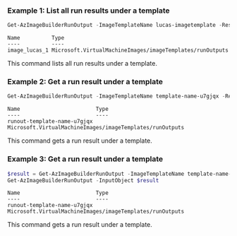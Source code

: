 ### Example 1: List all run results under a template
```powershell
Get-AzImageBuilderRunOutput -ImageTemplateName lucas-imagetemplate -ResourceGroupName wyunchi-imagebuilder
```

```output
Name          Type
----          ----
image_lucas_1 Microsoft.VirtualMachineImages/imageTemplates/runOutputs
```

This command lists all run results under a template.

### Example 2: Get a run result under a template
```powershell
Get-AzImageBuilderRunOutput -ImageTemplateName template-name-u7gjqx -ResourceGroupName wyunchi-imagebuilder -RunOutputName runout-template-name-u7gjqx 
```

```output
Name                        Type
----                        ----
runout-template-name-u7gjqx Microsoft.VirtualMachineImages/imageTemplates/runOutputs
```
This command gets a run result under a template.

### Example 3: Get a run result under a template
```powershell
$result = Get-AzImageBuilderRunOutput -ImageTemplateName template-name-u7gjqx -ResourceGroupName wyunchi-imagebuilder -RunOutputName runout-template-name-u7gjqx
Get-AzImageBuilderRunOutput -InputObject $result
```

```output
Name                        Type
----                        ----
runout-template-name-u7gjqx Microsoft.VirtualMachineImages/imageTemplates/runOutputs
```
This command gets a run result under a template.

